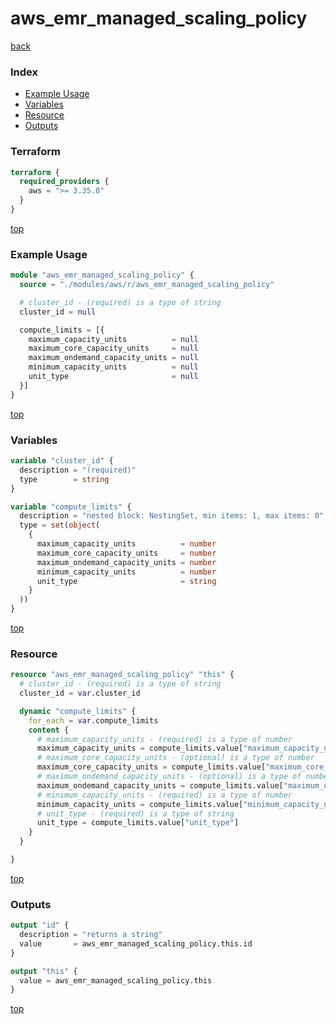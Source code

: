 # aws_emr_managed_scaling_policy

[back](../aws.md)

### Index

- [Example Usage](#example-usage)
- [Variables](#variables)
- [Resource](#resource)
- [Outputs](#outputs)

### Terraform

```terraform
terraform {
  required_providers {
    aws = ">= 3.35.0"
  }
}
```

[top](#index)

### Example Usage

```terraform
module "aws_emr_managed_scaling_policy" {
  source = "./modules/aws/r/aws_emr_managed_scaling_policy"

  # cluster_id - (required) is a type of string
  cluster_id = null

  compute_limits = [{
    maximum_capacity_units          = null
    maximum_core_capacity_units     = null
    maximum_ondemand_capacity_units = null
    minimum_capacity_units          = null
    unit_type                       = null
  }]
}
```

[top](#index)

### Variables

```terraform
variable "cluster_id" {
  description = "(required)"
  type        = string
}

variable "compute_limits" {
  description = "nested block: NestingSet, min items: 1, max items: 0"
  type = set(object(
    {
      maximum_capacity_units          = number
      maximum_core_capacity_units     = number
      maximum_ondemand_capacity_units = number
      minimum_capacity_units          = number
      unit_type                       = string
    }
  ))
}
```

[top](#index)

### Resource

```terraform
resource "aws_emr_managed_scaling_policy" "this" {
  # cluster_id - (required) is a type of string
  cluster_id = var.cluster_id

  dynamic "compute_limits" {
    for_each = var.compute_limits
    content {
      # maximum_capacity_units - (required) is a type of number
      maximum_capacity_units = compute_limits.value["maximum_capacity_units"]
      # maximum_core_capacity_units - (optional) is a type of number
      maximum_core_capacity_units = compute_limits.value["maximum_core_capacity_units"]
      # maximum_ondemand_capacity_units - (optional) is a type of number
      maximum_ondemand_capacity_units = compute_limits.value["maximum_ondemand_capacity_units"]
      # minimum_capacity_units - (required) is a type of number
      minimum_capacity_units = compute_limits.value["minimum_capacity_units"]
      # unit_type - (required) is a type of string
      unit_type = compute_limits.value["unit_type"]
    }
  }

}
```

[top](#index)

### Outputs

```terraform
output "id" {
  description = "returns a string"
  value       = aws_emr_managed_scaling_policy.this.id
}

output "this" {
  value = aws_emr_managed_scaling_policy.this
}
```

[top](#index)